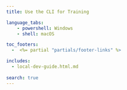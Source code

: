 ```yaml
---
title: Use the CLI for Training

language_tabs:
    - powershell: Windows
    - shell: macOS

toc_footers:
  -  <%= partial "partials/footer-links" %>    

includes:
  - local-dev-guide.html.md
  
search: true
---
```


